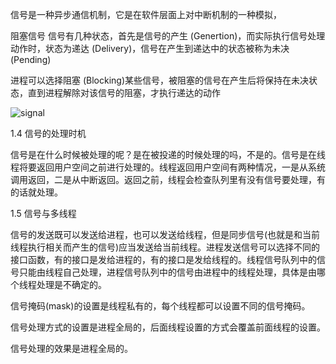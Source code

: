 信号是一种异步通信机制，它是在软件层面上对中断机制的一种模拟，

阻塞信号
信号有几种状态，首先是信号的产生 (Genertion)，而实际执行信号处理动作时，状态为递达 (Delivery)，信号在产生到递达中的状态被称为未决 (Pending)

进程可以选择阻塞 (Blocking)某些信号，被阻塞的信号在产生后将保持在未决状态，直到进程解除对该信号的阻塞，才执行递达的动作

![signal](https://img-blog.csdnimg.cn/img_convert/a110097ed46dba672cfdd5613699d363.png)

1.4 信号的处理时机

信号是在什么时候被处理的呢？是在被投递的时候处理的吗，不是的。信号是在线程将要返回用户空间之前进行处理的。线程返回用户空间有两种情况，一是从系统调用返回，二是从中断返回。返回之前，线程会检查队列里有没有信号要处理，有的话就处理。

1.5 信号与多线程

信号的发送既可以发送给进程，也可以发送给线程，但是同步信号(也就是和当前线程执行相关而产生的信号)应当发送给当前线程。进程发送信号可以选择不同的接口函数，有的接口是发给进程的，有的接口是发给线程的。线程信号队列中的信号只能由线程自己处理，进程信号队列中的信号由进程中的线程处理，具体是由哪个线程处理是不确定的。

信号掩码(mask)的设置是线程私有的，每个线程都可以设置不同的信号掩码。

信号处理方式的设置是进程全局的，后面线程设置的方式会覆盖前面线程的设置。

信号处理的效果是进程全局的。